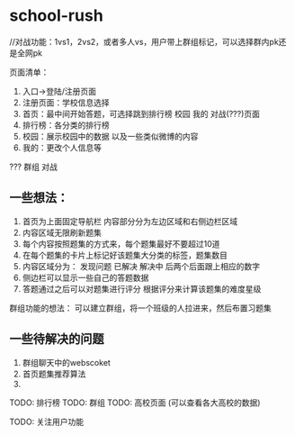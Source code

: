 # school-rush

//对战功能：1vs1，2vs2，或者多人vs，用户带上群组标记，可以选择群内pk还是全网pk

页面清单：
1. 入口->登陆/注册页面
2. 注册页面：学校信息选择
3. 首页：最中间开始答题，可选择跳到排行榜 校园 我的 对战(???)页面
4. 排行榜：各分类的排行榜
5. 校园：展示校园中的数据 以及一些类似微博的内容
6. 我的：更改个人信息等

???
群组
对战


## 一些想法：
1. 首页为上面固定导航栏 内容部分分为左边区域和右侧边栏区域
2. 内容区域无限刷新题集
3. 每个内容按照题集的方式来，每个题集最好不要超过10道
4. 在每个题集的卡片上标记好该题集大分类的标签，题集数目
5. 内容区域分为： 发现问题 已解决 解决中 后两个后面跟上相应的数字
6. 侧边栏可以显示一些自己的答题数据
7. 答题通过之后可以对题集进行评分 根据评分来计算该题集的难度星级

群组功能的想法： 可以建立群组，将一个班级的人拉进来，然后布置习题集

## 一些待解决的问题
1. 群组聊天中的webscoket
2. 首页题集推荐算法
3. 


TODO: 排行榜
TODO: 群组
TODO: 高校页面 (可以查看各大高校的数据)

TODO: 关注用户功能
